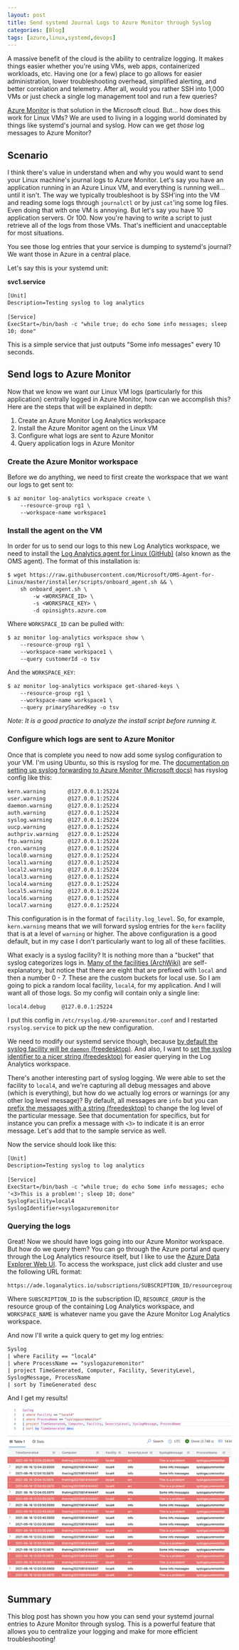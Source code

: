 ```yaml
---
layout: post
title: Send systemd Journal Logs to Azure Monitor through Syslog
categories: [Blog]
tags: [azure,linux,systemd,devops]
---
```


A massive benefit of the cloud is the ability to centralize logging. It makes things easier whether you're using VMs, web apps, containerized workloads, etc. Having one (or a few) place to go allows for easier administration, lower troubleshooting overhead, simplified alerting, and better correlation and telemetry. After all, would you rather SSH into 1,000 VMs or just check a single log management tool and run a few queries?

[Azure Monitor](https://docs.microsoft.com/en-us/azure/azure-monitor/overview) is that solution in the Microsoft cloud. But... how does this work for Linux VMs? We are used to living in a logging world dominated by things like systemd's journal and syslog. How can we get *those* log messages to Azure Monitor?

## Scenario

I think there's value in understand when and why you would want to send your Linux machine's journal logs to Azure Monitor. Let's say you have an application running in an Azure Linux VM, and everything is running well... until it isn't. The way we typically troubleshoot is by SSH'ing into the VM and reading some logs through `journalctl` or by just `cat`'ing some log files. Even doing that with one VM is annoying. But let's say you have 10 application servers. Or 100. Now you're having to write a script to just retrieve all of the logs from those VMs. That's inefficient and unacceptable for most situations.

You see those log entries that your service is dumping to systemd's journal? We want those in Azure in a central place.

Let's say this is your systemd unit:

**svc1.service**

```
[Unit]
Description=Testing syslog to log analytics

[Service]
ExecStart=/bin/bash -c "while true; do echo Some info messages; sleep 10; done"
```

This is a simple service that just outputs "Some info messages" every 10 seconds.

## Send logs to Azure Monitor

Now that we know we want our Linux VM logs (particularly for this application) centrally logged in Azure Monitor, how can we accomplish this? Here are the steps that will be explained in depth:

1. Create an Azure Monitor Log Analytics workspace
1. Install the Azure Monitor agent on the Linux VM
1. Configure what logs are sent to Azure Monitor
1. Query application logs in Azure Monitor

### Create the Azure Monitor workspace

Before we do anything, we need to first create the workspace that we want our logs to get sent to:

```
$ az monitor log-analytics workspace create \
    --resource-group rg1 \
    --workspace-name workspace1
```

### Install the agent on the VM

In order for us to send our logs to this new Log Analytics workspace, we need to install the [Log Analytics agent for Linux (GitHub)](https://github.com/microsoft/OMS-Agent-for-Linux) (also known as the OMS agent). The format of this installation is:

```
$ wget https://raw.githubusercontent.com/Microsoft/OMS-Agent-for-Linux/master/installer/scripts/onboard_agent.sh && \
    sh onboard_agent.sh \
        -w <WORKSPACE_ID> \
        -s <WORKSPACE_KEY> \
        -d opinsights.azure.com
```

Where `WORKSPACE_ID` can be pulled with:

```
$ az monitor log-analytics workspace show \
    --resource-group rg1 \
    --workspace-name workspace1 \
    --query customerId -o tsv
```

And the `WORKSPACE_KEY`:

```
$ az monitor log-analytics workspace get-shared-keys \
    --resource-group rg1 \
    --workspace-name workspace1 \
    --query primarySharedKey -o tsv
```

*Note: It is a good practice to analyze the install script before running it.*

### Configure which logs are sent to Azure Monitor

Once that is complete you need to now add some syslog configuration to your VM. I'm using Ubuntu, so this is rsyslog for me. The [documentation on setting up syslog forwarding to Azure Monitor (Microsoft docs)](https://docs.microsoft.com/en-us/azure/azure-monitor/agents/data-sources-syslog#rsyslog) has rsyslog config like this:

```
kern.warning       @127.0.0.1:25224
user.warning       @127.0.0.1:25224
daemon.warning     @127.0.0.1:25224
auth.warning       @127.0.0.1:25224
syslog.warning     @127.0.0.1:25224
uucp.warning       @127.0.0.1:25224
authpriv.warning   @127.0.0.1:25224
ftp.warning        @127.0.0.1:25224
cron.warning       @127.0.0.1:25224
local0.warning     @127.0.0.1:25224
local1.warning     @127.0.0.1:25224
local2.warning     @127.0.0.1:25224
local3.warning     @127.0.0.1:25224
local4.warning     @127.0.0.1:25224
local5.warning     @127.0.0.1:25224
local6.warning     @127.0.0.1:25224
local7.warning     @127.0.0.1:25224
```

This configuration is in the format of `facility.log_level`. So, for example, `kern.warning` means that we will forward syslog entries for the `kern` facility that is at a level of `warning` or higher. The above configuration is a good default, but in my case I don't particularly want to log all of these facilities.

What exacly is a syslog facility? It is nothing more than a "bucket" that syslog categorizes logs in. [Many of the facilities (ArchWiki)](https://wiki.archlinux.org/title/rsyslog#Facility_levels) are self-explanatory, but notice that there are eight that are prefixed with `local` and then a number 0 - 7. These are the custom buckets for local use. So I am going to pick a random local facility, `local4`, for my application. And I will want all of those logs. So my config will contain only a single line:

```
local4.debug     @127.0.0.1:25224
```

I put this config in `/etc/rsyslog.d/90-azuremonitor.conf` and I restarted `rsyslog.service` to pick up the new configuration.

We need to modify our systemd service though, because [by default the syslog facility will be `daemon` (freedesktop)](https://www.freedesktop.org/software/systemd/man/systemd.exec.html#SyslogFacility=). And also, I want to [set the syslog identifier to a nicer string (freedesktop)](https://www.freedesktop.org/software/systemd/man/systemd.exec.html#SyslogIdentifier=) for easier querying in the Log Analytics workspace.

There's another interesting part of syslog logging. We were able to set the facility to `local4`, and we're capturing all debug messages and above (which is everything), but how do we actually log errors or warnings (or any other log level message)? By default, all messages are `info` but you can [prefix the messages with a string (freedesktop)](https://www.freedesktop.org/software/systemd/man/sd-daemon.html#) to change the log level of the particular message. See that documentation for specifics, but for instance you can prefix a message with `<3>` to indicate it is an error message. Let's add that to the sample service as well.

Now the service should look like this:

```
[Unit]
Description=Testing syslog to log analytics

[Service]
ExecStart=/bin/bash -c "while true; do echo Some info messages; echo '<3>This is a problem!'; sleep 10; done"
SyslogFacility=local4
SyslogIdentifier=syslogazuremonitor
```

### Querying the logs

Great! Now we should have logs going into our Azure Monitor workspace. But how do we query them? You can go through the Azure portal and query through the Log Analytics resource itself, but I like to use the [Azure Data Explorer Web UI](https://dataexplorer.azure.com/). To access the workspace, just click add cluster and use the following URL format:

```
https://ade.loganalytics.io/subscriptions/SUBSCRIPTION_ID/resourcegroups/RESOURCE_GROUP/providers/microsoft.operationalinsights/workspaces/WORKSPACE_NAME
```

Where `SUBSCRIPTION_ID` is the subscription ID, `RESOURCE_GROUP` is the resource group of the containing Log Analytics workspace, and `WORKSPACE_NAME` is whatever name you gave the Azure Monitor Log Analytics workspace.

And now I'll write a quick query to get my log entries:

```
Syslog
| where Facility == "local4"
| where ProcessName == "syslogazuremonitor"
| project TimeGenerated, Computer, Facility, SeverityLevel, SyslogMessage, ProcessName
| sort by TimeGenerated desc
```

And I get my results!

![Syslog query output](../images/syslog-azure-monitor1.png)

## Summary

This blog post has shown you how you can send your systemd journal entries to Azure Monitor through syslog. This is a powerful feature that allows you to centralize your logging and make for more efficient troubleshooting!
